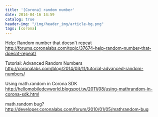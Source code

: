 ```yaml
---
title: '[Corona] random number'
date: 2014-04-16 14:59
catalog: true
header-img: "/img/header_img/article-bg.png"
tags: [corona]
---
```

Help: Random number that doesn't repeat
http://forums.coronalabs.com/topic/37674-help-random-number-that-doesnt-repeat/

Tutorial: Advanced Random Numbers
http://coronalabs.com/blog/2014/03/11/tutorial-advanced-random-numbers/

Using math.random in Corona SDK
http://hellomobiledevworld.blogspot.tw/2011/08/using-mathrandom-in-corona-sdk.html

math.random bug?
http://developer.coronalabs.com/forum/2010/01/05/mathrandom-bug
